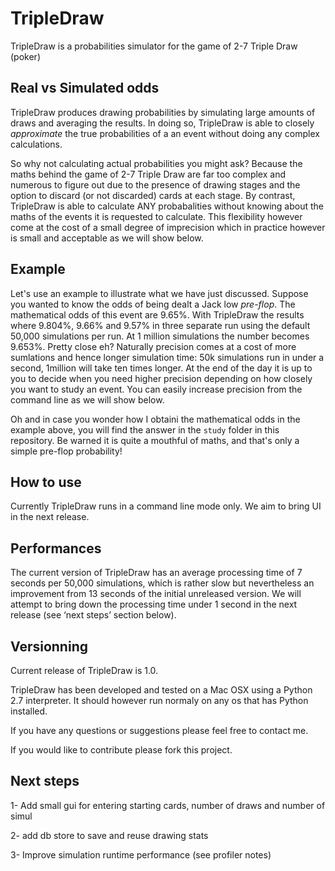 TripleDraw
========

TripleDraw is a probabilities simulator for the game of 2-7 Triple Draw (poker)



## Real vs Simulated odds

TripleDraw produces drawing probabilities by simulating large amounts of draws and averaging the results.  In doing so, TripleDraw is able to closely *approximate* the true probabilities of a an event without doing any complex calculations.  

So why not calculating actual probabilities you might ask?  Because the maths behind the game of 2-7 Triple Draw are far too complex and numerous to figure out due to the presence of drawing stages and the option to discard (or not discarded) cards at each stage.  By contrast, TripleDraw is able to calculate ANY probabalities without knowing about the maths of the events it is requested to calculate. This flexibility however come at the cost of a small degree of imprecision which in practice however is small and acceptable as we will show below.


## Example

Let's use an example to illustrate what we have just discussed. Suppose you wanted to know the odds of being dealt a Jack low *pre-flop*.  The mathematical odds of this event are 9.65%. With TripleDraw the results where 9.804%, 9.66% and 9.57% in three separate run using the default 50,000 simulations per run. At 1 million simulations the number becomes 9.653%.  Pretty close eh?  Naturally precision comes at a cost of more sumlations and hence longer simulation time: 50k simulations run in under a second, 1million will take ten times longer.  At the end of the day it is up to you to decide when you need higher precision depending on how closely you want to study an event.  You can easily increase precision from the command line as we will show below.  

Oh and in case you wonder how I obtaini the mathematical odds in the example above, you will find the answer in the `study` folder in this repository.  Be warned it is quite a mouthful of maths, and that's only a simple pre-flop probability!


## How to use

Currently TripleDraw runs in a command line mode only.  We aim to bring UI in the next release.


## Performances

The current version of TripleDraw has an average processing time of 7 seconds per 50,000 simulations, which is rather slow but nevertheless an improvement from 13 seconds of the initial unreleased version.  We will attempt to bring down the processing time under 1 second in the next release (see ‘next steps’ section below).

## Versionning

Current release of TripleDraw is 1.0. 

TripleDraw has been developed and tested on a Mac OSX using a Python 2.7 interpreter. It should however run normaly on any os that has Python installed.


If you have any questions or suggestions please feel free to contact me. 

If you would like to contribute please fork this project.


## Next steps

1- Add small gui for entering starting cards, number of draws and number of simul

2- add db store to save and reuse drawing stats

3- Improve simulation runtime performance (see profiler notes)
